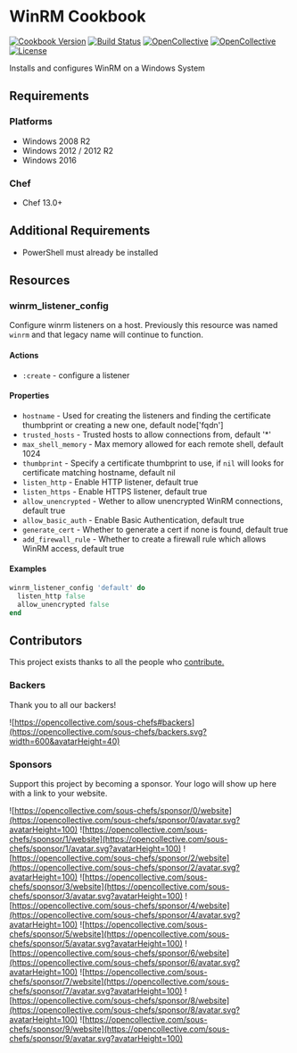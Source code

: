 # WinRM Cookbook

[![Cookbook Version](https://img.shields.io/cookbook/v/winrm.svg)](https://supermarket.chef.io/cookbooks/winrm)
[![Build Status](https://img.shields.io/circleci/project/github/sous-chefs/winrm/master.svg)](https://circleci.com/gh/sous-chefs/winrm)
[![OpenCollective](https://opencollective.com/sous-chefs/backers/badge.svg)](#backers)
[![OpenCollective](https://opencollective.com/sous-chefs/sponsors/badge.svg)](#sponsors)
[![License](https://img.shields.io/badge/License-Apache%202.0-green.svg)](https://opensource.org/licenses/Apache-2.0)


Installs and configures WinRM on a Windows System

## Requirements

### Platforms

- Windows 2008 R2
- Windows 2012 / 2012 R2
- Windows 2016

### Chef

- Chef 13.0+

## Additional Requirements

- PowerShell must already be installed

## Resources

### winrm_listener_config

Configure winrm listeners on a host. Previously this resource was named `winrm` and that legacy name will continue to function.

#### Actions

- `:create` - configure a listener

#### Properties

- `hostname` - Used for creating the listeners and finding the certificate thumbprint or creating a new one, default node['fqdn']
- `trusted_hosts` - Trusted hosts to allow connections from, default '*'
- `max_shell_memory` - Max memory allowed for each remote shell, default 1024
- `thumbprint` - Specify a certificate thumbprint to use, if `nil` will looks for certificate matching hostname, default nil
- `listen_http` - Enable HTTP listener, default true
- `listen_https` - Enable HTTPS listener, default true
- `allow_unencrypted` - Wether to allow unencrypted WinRM connections, default true
- `allow_basic_auth` - Enable Basic Authentication, default true
- `generate_cert` - Whether to generate a cert if none is found, default true
- `add_firewall_rule` - Whether to create a firewall rule which allows WinRM access, default true

#### Examples

```ruby
winrm_listener_config 'default' do
  listen_http false
  allow_unencrypted false
end
```

## Contributors

This project exists thanks to all the people who [contribute.](https://opencollective.com/sous-chefs/contributors.svg?width=890&button=false)

### Backers

Thank you to all our backers!

![https://opencollective.com/sous-chefs#backers](https://opencollective.com/sous-chefs/backers.svg?width=600&avatarHeight=40)

### Sponsors

Support this project by becoming a sponsor. Your logo will show up here with a link to your website.

![https://opencollective.com/sous-chefs/sponsor/0/website](https://opencollective.com/sous-chefs/sponsor/0/avatar.svg?avatarHeight=100)
![https://opencollective.com/sous-chefs/sponsor/1/website](https://opencollective.com/sous-chefs/sponsor/1/avatar.svg?avatarHeight=100)
![https://opencollective.com/sous-chefs/sponsor/2/website](https://opencollective.com/sous-chefs/sponsor/2/avatar.svg?avatarHeight=100)
![https://opencollective.com/sous-chefs/sponsor/3/website](https://opencollective.com/sous-chefs/sponsor/3/avatar.svg?avatarHeight=100)
![https://opencollective.com/sous-chefs/sponsor/4/website](https://opencollective.com/sous-chefs/sponsor/4/avatar.svg?avatarHeight=100)
![https://opencollective.com/sous-chefs/sponsor/5/website](https://opencollective.com/sous-chefs/sponsor/5/avatar.svg?avatarHeight=100)
![https://opencollective.com/sous-chefs/sponsor/6/website](https://opencollective.com/sous-chefs/sponsor/6/avatar.svg?avatarHeight=100)
![https://opencollective.com/sous-chefs/sponsor/7/website](https://opencollective.com/sous-chefs/sponsor/7/avatar.svg?avatarHeight=100)
![https://opencollective.com/sous-chefs/sponsor/8/website](https://opencollective.com/sous-chefs/sponsor/8/avatar.svg?avatarHeight=100)
![https://opencollective.com/sous-chefs/sponsor/9/website](https://opencollective.com/sous-chefs/sponsor/9/avatar.svg?avatarHeight=100)
